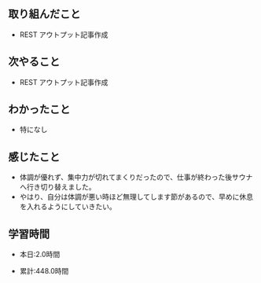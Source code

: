 ## 取り組んだこと
- REST アウトプット記事作成


## 次やること
- REST アウトプット記事作成

  
## わかったこと
- 特になし


## 感じたこと
- 体調が優れず、集中力が切れてまくりだったので、仕事が終わった後サウナへ行き切り替えました。
- やはり、自分は体調が悪い時ほど無理してします節があるので、早めに休息を入れるようにしていきたい。

## 学習時間
- 本日:2.0時間

- 累計:448.0時間
